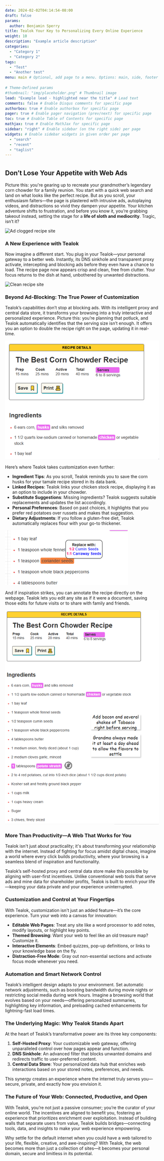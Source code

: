 ```yaml
---
date: 2024-02-02T04:14:54-08:00
draft: false
params:
  author: Benjamin Sperry
title: Tealok Your Key to Personalizing Every Online Experience
weight: 10
description: "Example article description"
categories:
  - "Category 1"
  - "Category 2"
tags:
  - "Test"
  - "Another test"
menu: main # Optional, add page to a menu. Options: main, side, footer

# Theme-Defined params
#thumbnail: "img/placeholder.png" # Thumbnail image
lead: "Example lead - highlighted near the title" # Lead text
comments: false # Enable Disqus comments for specific page
authorbox: true # Enable authorbox for specific page
pager: true # Enable pager navigation (prev/next) for specific page
toc: true # Enable Table of Contents for specific page
mathjax: true # Enable MathJax for specific page
sidebar: "right" # Enable sidebar (on the right side) per page
widgets: # Enable sidebar widgets in given order per page
  - "search"
  - "recent"
  - "taglist"
---
```

# 


## **Don’t Lose Your Appetite with Web Ads**

Picture this: you're gearing up to recreate your grandmother’s legendary corn chowder for a family reunion. You start with a quick web search and land on what looks like the perfect recipe. But as you scroll, your enthusiasm falters—the page is plastered with intrusive ads, autoplaying videos, and distractions so vivid they dampen your appetite. Your kitchen adventure shifts to frustration, and before you know it, you’re grabbing takeout instead, setting the stage for a **life of sloth and mediocrity**. Tragic, isn’t it?

![Ad clogged recipe site](with_ads.gif "An ad clogged recipe site")

### **A New Experience with Tealok**

Now imagine a different start. You plug in your Tealok—your personal gateway to a better web. Instantly, its DNS sinkhole and transparent proxy activate, intercepting and blocking ads before they even have a chance to load. The recipe page now appears crisp and clean, free from clutter. Your focus returns to the dish at hand, unbothered by unwanted distractions.

![Clean recipe site](no_ads.gif "A clean, ad free, recipe site")

### **Beyond Ad-Blocking: The True Power of Customization**

Tealok’s capabilities don’t stop at blocking ads. With its intelligent proxy and central data store, it transforms your browsing into a truly interactive and personalized experience. Picture this: you’re planning that potluck, and Tealok automatically identifies that the serving size isn’t enough. It offers you an option to double the recipe right on the page, updating it in real-time.

![Change serving size](Change_serving_size.gif "Demo of recalculating the ingredients")

Here’s where Tealok takes customization even further:



* **Ingredient Tips**: As you scroll, Tealok reminds you to save the corn husks for your tamale recipe stored in its data bank.
* **Linked Recipes**: Tealok links your chicken stock recipe, displaying it as an option to include in your chowder.
* **Substitute Suggestions**: Missing ingredients? Tealok suggests suitable replacements and updates the list accordingly.
* **Personal Preferences**: Based on past choices, it highlights that you prefer red potatoes over russets and makes that suggestion.
* **Dietary Adjustments**: If you follow a gluten-free diet, Tealok automatically replaces flour with your go-to thickener.

![Replace ingredients with ease](coriander.png "Showing changing ingredients with ease")


And if inspiration strikes, you can annotate the recipe directly on the webpage. Tealok lets you edit any site as if it were a document, saving those edits for future visits or to share with family and friends.

![Site with notes](with_notes.png "The site with personal notes")



### **More Than Productivity—A Web That Works for You**

Tealok isn't just about practicality; it's about transforming your relationship with the internet. Instead of fighting for focus amidst digital chaos, imagine a world where every click builds productivity, where your browsing is a seamless blend of inspiration and functionality.

Tealok’s self-hosted proxy and central data store make this possible by aligning with user-first incentives. Unlike conventional web tools that serve ads and mine data for shareholder profits, Tealok is built to enrich your life—keeping your data private and your experience uninterrupted.


### **Customization and Control at Your Fingertips**

With Tealok, customization isn't just an added feature—it’s the core experience. Turn your web into a canvas for innovation:



* **Editable Web Pages**: Treat any site like a word processor to add notes, modify layouts, or highlight key points.
* **Themed Browsing**: Want your web to feel like an old treasure map? Customize it.
* **Interactive Elements**: Embed quizzes, pop-up definitions, or links to your knowledge base on the fly.
* **Distraction-Free Mode**: Gray out non-essential sections and activate focus mode whenever you need.


### **Automation and Smart Network Control**

Tealok’s intelligent design adapts to your environment. Set automatic network adjustments, such as boosting bandwidth during movie nights or restricting social media during work hours. Imagine a browsing world that evolves based on your needs—offering personalized summaries, highlighting key information, and preloading cached enhancements for lightning-fast load times.


### **The Underlying Magic: Why Tealok Stands Apart**

At the heart of Tealok’s transformative power are its three key components:



1. **Self-Hosted Proxy**: Your customizable web gateway, offering unparalleled control over how pages appear and function.
2. **DNS Sinkhole**: An advanced filter that blocks unwanted domains and redirects traffic to user-preferred content.
3. **Central Data Store**: Your personalized data hub that enriches web interactions based on your stored notes, preferences, and needs.

This synergy creates an experience where the internet truly serves you—secure, private, and exactly how you envision it.


### **The Future of Your Web: Connected, Productive, and Open**

With Tealok, you’re not just a passive consumer; you’re the curator of your online world. The incentives are aligned to benefit you, fostering an experience that prioritizes enrichment over exploitation. Instead of building walls that separate users from value, Tealok builds bridges—connecting tools, data, and insights to make your web experience empowering.

Why settle for the default internet when you could have a web tailored to your life, flexible, creative, and awe-inspiring? With Tealok, the web becomes more than just a collection of sites—it becomes your personal domain, secure and limitless in its potential.
